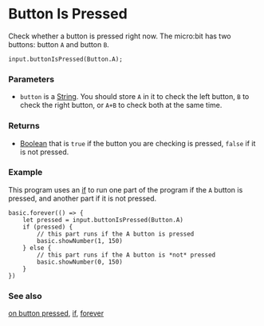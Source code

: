 # Button Is Pressed

Check whether a button is pressed right now. The micro:bit has two buttons: button `A` and button `B`.

```sig
input.buttonIsPressed(Button.A);
```

### Parameters

* ``button`` is a [String](/reference/types/string). You should store `A` in it to check the left button, `B` to check the right button, or `A+B` to check both at the same time.

### Returns

* [Boolean](/blocks/logic/boolean) that is `true` if the button you are checking is pressed, `false` if it is not pressed.

### Example

This program uses an [if](/blocks/logic/if) to run 
one part of the program if the `A` button is pressed, and 
another part if it is not pressed.

```blocks
basic.forever(() => {
    let pressed = input.buttonIsPressed(Button.A)
    if (pressed) {
        // this part runs if the A button is pressed
        basic.showNumber(1, 150)
    } else {
        // this part runs if the A button is *not* pressed
        basic.showNumber(0, 150)
    }
})
```

### See also

[on button pressed](/reference/input/on-button-pressed), [if](/blocks/logic/if), [forever](/reference/basic/forever)

